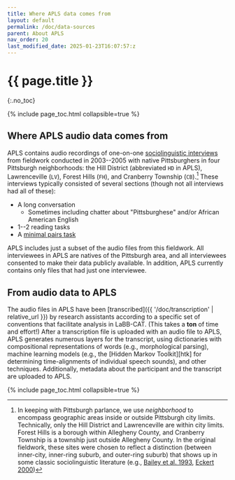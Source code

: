 ```yaml
---
title: Where APLS data comes from
layout: default
permalink: /doc/data-sources
parent: About APLS
nav_order: 20
last_modified_date: 2025-01-23T16:07:57:z
---
```


# {{ page.title }}
{:.no_toc}

{% include page_toc.html collapsible=true %}

<!-- PSSP -->

<!-- What humans do, what computers do -->

## Where APLS audio data comes from

APLS contains audio recordings of one-on-one [sociolinguistic interviews](https://languageandlife.org/about-sociolinguistics/) from fieldwork conducted in 2003--2005 with native Pittsburghers in four Pittsburgh neighborhoods: the Hill District (abbreviated `HD` in APLS), Lawrenceville (`LV`), Forest Hills (`FH`), and Cranberry Township (`CB`).[^neighborhood]
These interviews typically consisted of several sections (though not all interviews had all of these):

- A long conversation
  - Sometimes including chatter about "Pittsburghese" and/or African American English
- 1--2 reading tasks
- A [minimal pairs task](https://ecampusontario.pressbooks.pub/essentialsoflinguistics2/chapter/10-5-variationist-methods-and-concepts/)

[^neighborhood]: In keeping with Pittsburgh parlance, we use _neighborhood_ to encompass geographic areas inside or outside Pittsburgh city limits. Technically, only the Hill District and Lawrenceville are within city limits. Forest Hills is a borough within Allegheny County, and Cranberry Township is a township just outside Allegheny County. In the original fieldwork, these sites were chosen to reflect a distinction (between inner-city, inner-ring suburb, and outer-ring suburb) that shows up in some classic sociolinguistic literature (e.g., [Bailey et al. 1993](https://doi.org/10.1017/S095439450000154X), [Eckert 2000](https://www.wiley.com/en-us/Language+Variation+as+Social+Practice%3A+The+Linguistic+Construction+of+Identity+in+Belten+High-p-9780631186038))

APLS includes just a subset of the audio files from this fieldwork.
All interviewees in APLS are natives of the Pittsburgh area, and all interviewees consented to make their data publicly available.
In addition, APLS currently contains only files that had just one interviewee.


## From audio data to APLS

The audio files in APLS have been [transcribed]({{ '/doc/transcription' | relative_url }}) by research assistants according to a specific set of conventions that facilitate analysis in LaBB-CAT.
(This takes a **ton** of time and effort!)
After a transcription file is uploaded with an audio file to APLS, APLS generates numerous layers for the transcript, using dictionaries with compositional representations of words (e.g., morphological parsing), machine learning models (e.g., the [Hidden Markov Toolkit][htk] for determining time-alignments of individual speech sounds), and other techniques.
Additionally, metadata about the participant and the transcript are uploaded to APLS.

{% include page_toc.html collapsible=true %}